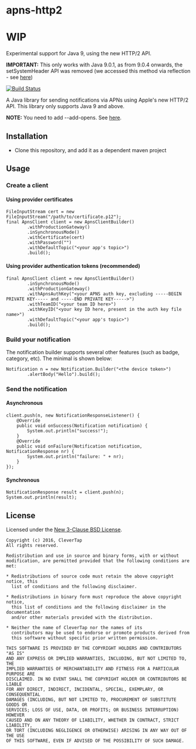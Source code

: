 # apns-http2

# WIP
Experimental support for Java 9, using the new HTTP/2 API.

**IMPORTANT:** This only works with Java 9.0.1, as from 9.0.4 onwards, the setSystemHeader API was removed (we accessed this method via reflection - see [here](https://github.com/CleverTap/apns-http2/wiki/Running-on-Java-9))

[![Build Status](https://travis-ci.org/CleverTap/apns-http2.svg?branch=java9)](https://travis-ci.org/CleverTap/apns-http2)

A Java library for sending notifications via APNs using Apple's new HTTP/2 API.
This library only supports Java 9 and above.

**NOTE:** You need to add --add-opens. See [here](https://github.com/CleverTap/apns-http2/wiki/Running-on-Java-9).

## Installation
- Clone this repository, and add it as a dependent maven project

## Usage

### Create a client

#### Using provider certificates

```
FileInputStream cert = new FileInputStream("/path/to/certificate.p12");
final ApnsClient client = new ApnsClientBuilder()
        .withProductionGateway()
        .inSynchronousMode()
        .withCertificate(cert)
        .withPassword("")
        .withDefaultTopic("<your app's topic>")
        .build();
```

#### Using provider authentication tokens (recommended)
```
final ApnsClient client = new ApnsClientBuilder()
        .inSynchronousMode()
        .withProductionGateway()
        .withApnsAuthKey("<your APNS auth key, excluding -----BEGIN PRIVATE KEY----- and -----END PRIVATE KEY----->")
        .withTeamID("<your team ID here>")
        .withKeyID("<your key ID here, present in the auth key file name>")
        .withDefaultTopic("<your app's topic>")
        .build();
```

### Build your notification
The notification builder supports several other features (such as badge, category, etc).
The minimal is shown below:

```
Notification n = new Notification.Builder("<the device token>")
        .alertBody("Hello").build();

```

### Send the notification

#### Asynchronous
 
```
client.push(n, new NotificationResponseListener() {
    @Override
    public void onSuccess(Notification notification) {
        System.out.println("success!");
    }
    @Override
    public void onFailure(Notification notification, NotificationResponse nr) {
        System.out.println("failure: " + nr);
    }
});
```

#### Synchronous

```
NotificationResponse result = client.push(n);
System.out.println(result);
```

## License
Licensed under the [New 3-Clause BSD License](http://opensource.org/licenses/BSD-3-Clause).

```
Copyright (c) 2016, CleverTap
All rights reserved.

Redistribution and use in source and binary forms, with or without
modification, are permitted provided that the following conditions are met:

* Redistributions of source code must retain the above copyright notice, this
  list of conditions and the following disclaimer.

* Redistributions in binary form must reproduce the above copyright notice,
  this list of conditions and the following disclaimer in the documentation
  and/or other materials provided with the distribution.

* Neither the name of CleverTap nor the names of its
  contributors may be used to endorse or promote products derived from
  this software without specific prior written permission.

THIS SOFTWARE IS PROVIDED BY THE COPYRIGHT HOLDERS AND CONTRIBUTORS "AS IS"
AND ANY EXPRESS OR IMPLIED WARRANTIES, INCLUDING, BUT NOT LIMITED TO, THE
IMPLIED WARRANTIES OF MERCHANTABILITY AND FITNESS FOR A PARTICULAR PURPOSE ARE
DISCLAIMED. IN NO EVENT SHALL THE COPYRIGHT HOLDER OR CONTRIBUTORS BE LIABLE
FOR ANY DIRECT, INDIRECT, INCIDENTAL, SPECIAL, EXEMPLARY, OR CONSEQUENTIAL
DAMAGES (INCLUDING, BUT NOT LIMITED TO, PROCUREMENT OF SUBSTITUTE GOODS OR
SERVICES; LOSS OF USE, DATA, OR PROFITS; OR BUSINESS INTERRUPTION) HOWEVER
CAUSED AND ON ANY THEORY OF LIABILITY, WHETHER IN CONTRACT, STRICT LIABILITY,
OR TORT (INCLUDING NEGLIGENCE OR OTHERWISE) ARISING IN ANY WAY OUT OF THE USE
OF THIS SOFTWARE, EVEN IF ADVISED OF THE POSSIBILITY OF SUCH DAMAGE.
```
